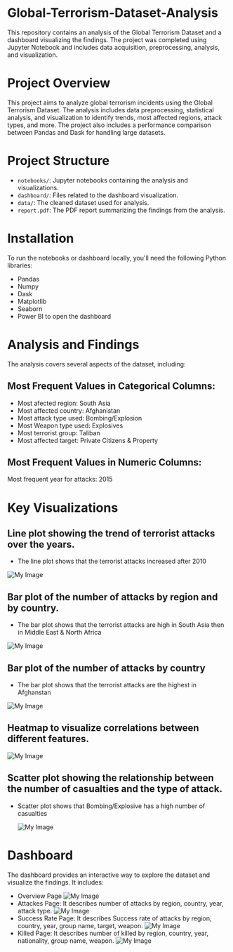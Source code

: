 # Global-Terrorism-Dataset-Analysis
This repository contains an analysis of the Global Terrorism Dataset and a dashboard visualizing the findings.
The project was completed using Jupyter Notebook and includes data acquisition, preprocessing, analysis, and visualization.

# Project Overview
This project aims to analyze global terrorism incidents using the Global Terrorism Dataset.
The analysis includes data preprocessing, statistical analysis, and visualization to identify trends,
most affected regions, attack types, and more.
The project also includes a performance comparison between Pandas and Dask for handling large datasets.

# Project Structure
- `notebooks/`: Jupyter notebooks containing the analysis and visualizations.
- `dashboard/`: Files related to the dashboard visualization.
- `data/`: The cleaned dataset used for analysis.
- `report.pdf`: The PDF report summarizing the findings from the analysis.

# Installation
To run the notebooks or dashboard locally, you'll need the following Python libraries:
- Pandas
- Numpy
- Dask
- Matplotlib
- Seaborn
- Power BI to open the dashboard

# Analysis and Findings
The analysis covers several aspects of the dataset, including:
## Most Frequent Values in Categorical Columns:
- Most afected region: South Asia
- Most affected country: Afghanistan
- Most attack type used: Bombing/Explosion
- Most Weapon type used: Explosives
- Most terrorist group: Taliban
- Most affected target: Private Citizens & Property
  
## Most Frequent Values in Numeric Columns:
Most frequent year for attacks: 2015

# Key Visualizations

## Line plot showing the trend of terrorist attacks over the years.
- The line plot shows that the terrorist attacks increased after 2010
  
![My Image](Images/Capture1.PNG)

## Bar plot of the number of attacks by region and by country.
- The bar plot shows that the terrorist attacks are high in South Asia then in Middle East & North Africa
  
![My Image](Images/Capture2.PNG)

## Bar plot of the number of attacks by country
- The bar plot shows that the terrorist attacks are the highest in Afghanstan

![My Image](Images/Capture3.PNG)  

## Heatmap to visualize correlations between different features.

![My Image](Images/Capture4.PNG)

## Scatter plot showing the relationship between the number of casualties and the type of attack.
- Scatter plot shows that Bombing/Explosive has a high number of casualties

  ![My Image](Images/Capture5.PNG)
  
# Dashboard
The dashboard provides an interactive way to explore the dataset and visualize the findings. 
It includes:
- Overview Page
  ![My Image](Images/Capture6.PNG)
- Attackes Page: It describes number of attacks by region, country, year, attack type.
  ![My Image](Images/Capture7.PNG)
- Success Rate Page: It describes Success rate of attacks by region, country, year, group name, target, weapon.
  ![My Image](Images/Capture8.PNG)
- Killed Page: It describes number of killed by region, country, year, nationality, group name, weapon.
![My Image](Images/Capture9.PNG)
